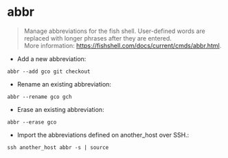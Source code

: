 # abbr

> Manage abbreviations for the fish shell.
> User-defined words are replaced with longer phrases after they are entered.  
> More information: <https://fishshell.com/docs/current/cmds/abbr.html>.

- Add a new abbreviation:

`abbr --add gco git checkout`

- Rename an existing abbreviation:

`abbr --rename gco gch`

- Erase an existing abbreviation:

`abbr --erase gco`

- Import the abbreviations defined on another_host over SSH.:

`ssh another_host abbr -s | source`
